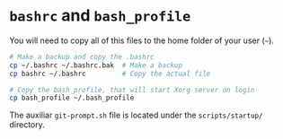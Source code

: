 # `bashrc` and `bash_profile`

You will need to copy all of this files to the home folder of your user (`~`).

```bash
# Make a backup and copy the .bashrc
cp ~/.bashrc ~/.bashrc.bak  # Make a backup
cp bashrc ~/.bashrc         # Copy the actual file

# Copy the bash_profile, that will start Xorg server on login
cp bash_profile ~/.bash_profile
```

The auxiliar `git-prompt.sh` file is located under the `scripts/startup/`
directory.
